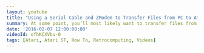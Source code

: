 ```yaml
---
layout: youtube
title: "Using a Serial Cable and ZModem to Transfer Files from PC to Atari ST"
summary: At some point, you’ll most likely want to transfer files from PC to ST. One approach is to use a serial cable (or null modem) connection and ZMODEM. Here's how to do it.
date: '2016-02-07 12:00:00:00'
videoId: ofhKCXVbu-0
tags: [Atari, Atari ST, How To, Retrocomputing, Videos]
---
```


